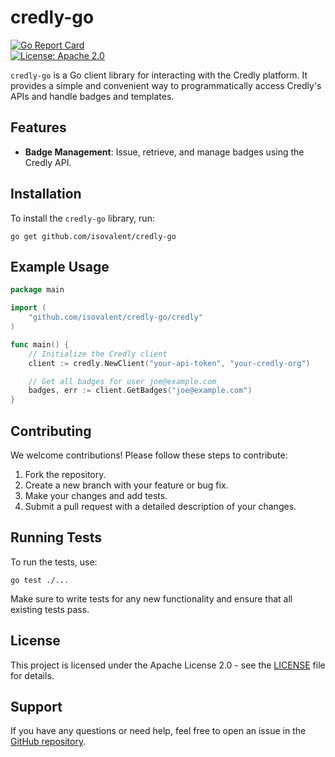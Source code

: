 # credly-go

[![Go Report Card](https://goreportcard.com/badge/github.com/isovalent/credly-go)](https://goreportcard.com/report/github.com/isovalent/credly-go)  
[![License: Apache 2.0](https://img.shields.io/badge/License-Apache%202.0-blue.svg)](LICENSE)

`credly-go` is a Go client library for interacting with the Credly platform. It provides a simple and convenient way to programmatically access Credly's APIs and handle badges and templates.

## Features

- **Badge Management**: Issue, retrieve, and manage badges using the Credly API.

## Installation

To install the `credly-go` library, run:

```shell
go get github.com/isovalent/credly-go
```


## Example Usage


```go
package main

import (
    "github.com/isovalent/credly-go/credly"
)

func main() {
    // Initialize the Credly client
    client := credly.NewClient("your-api-token", "your-credly-org")

    // Get all badges for user joe@example.com
    badges, err := client.GetBadges("joe@example.com")
}
```

## Contributing

We welcome contributions! Please follow these steps to contribute:

1. Fork the repository.
2. Create a new branch with your feature or bug fix.
3. Make your changes and add tests.
4. Submit a pull request with a detailed description of your changes.

## Running Tests

To run the tests, use:

```shell
go test ./...
```


Make sure to write tests for any new functionality and ensure that all existing tests pass.

## License

This project is licensed under the Apache License 2.0 - see the [LICENSE](LICENSE) file for details.

## Support

If you have any questions or need help, feel free to open an issue in the [GitHub repository](https://github.com/isovalent/credly-go/issues).